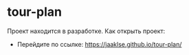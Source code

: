 # tour-plan
Проект находится в разработке.
Как открыть проект:
- Перейдите по ссылке: https://jaaklse.github.io/tour-plan/
